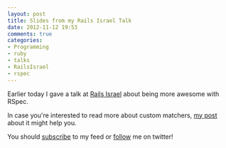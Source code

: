 ```yaml
---
layout: post
title: Slides from my Rails Israel Talk
date: 2012-11-12 19:53
comments: true
categories: 
- Programming
- ruby
- talks
- RailsIsrael
- rspec
---
```


Earlier today I gave a talk at [Rails Israel](http://railsisrael.com) about being more awesome with RSpec.

In case you're interested to read more about custom matchers, [my post](/2012/02/04/extend-your-toolbox-custom-matchers/) about it might help you.

<script async class="speakerdeck-embed" data-id="6a6e41000f1c013080011231381d4f62" data-ratio="1.33333333333333" src="//speakerdeck.com/assets/embed.js"></script>


You should [subscribe](http://feeds.feedburner.com/TheCodeDump) to my feed or [follow](http://twitter.com/avivby) me on twitter!
